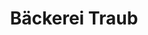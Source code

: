 ---
title: "Bäckerei Traub"
url: /biberach-an-der-riss/baeckerei-traub-marktplatz/
shop: Bäckerei
---